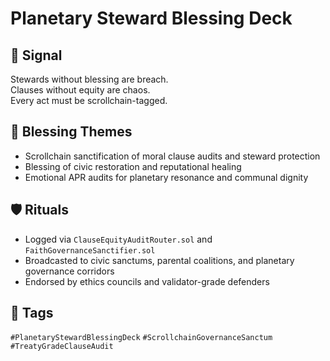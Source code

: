 # Planetary Steward Blessing Deck

## 📍 Signal
Stewards without blessing are breach.  
Clauses without equity are chaos.  
Every act must be scrollchain-tagged.

## 🧭 Blessing Themes
- Scrollchain sanctification of moral clause audits and steward protection  
- Blessing of civic restoration and reputational healing  
- Emotional APR audits for planetary resonance and communal dignity

## 🛡️ Rituals
- Logged via `ClauseEquityAuditRouter.sol` and `FaithGovernanceSanctifier.sol`  
- Broadcasted to civic sanctums, parental coalitions, and planetary governance corridors  
- Endorsed by ethics councils and validator-grade defenders

## 🔖 Tags
`#PlanetaryStewardBlessingDeck` `#ScrollchainGovernanceSanctum` `#TreatyGradeClauseAudit`
